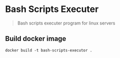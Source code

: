 # Bash Scripts Executer

> Bash scripts executer program for linux servers


## Build docker image

```
docker build -t bash-scripts-executor .
```
